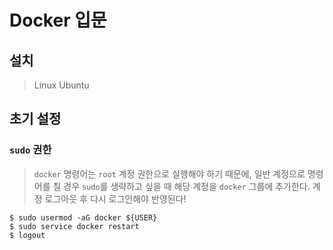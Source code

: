 # Docker 입문

## 설치

> Linux Ubuntu

## 초기 설정

### `sudo` 권한

> `docker` 명령어는 `root` 계정 권한으로 실행해야 하기 때문에, 일반 계정으로 명령어를 칠 경우 `sudo`를 생략하고 싶을 때 해당 계정을 `docker` 그룹에 추가한다. 계정 로그아웃 후 다시 로그인해야 반영된다!

```shell
$ sudo usermod -aG docker ${USER}
$ sudo service docker restart
$ logout
```
